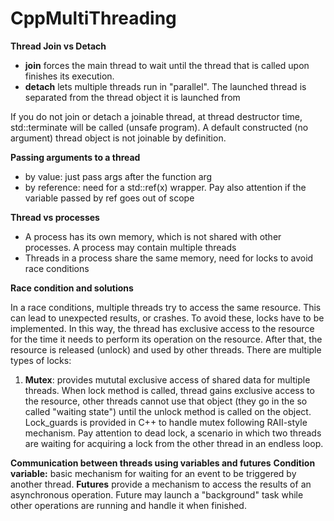 # **CppMultiThreading**
**Thread Join vs Detach**
- **join** forces the main thread to wait until the thread that is called upon finishes its execution.
- **detach** lets multiple threads run in "parallel". The launched thread is separated from the thread object it is launched from

If you do not join or detach a joinable thread, at thread destructor time, std::terminate will be called (unsafe program).
A default constructed (no argument) thread object is not joinable by definition.

**Passing arguments to a thread**
- by value: just pass args after the function arg
- by reference: need for a std::ref(x) wrapper. Pay also attention if the variable passed by ref goes out of scope

**Thread vs processes**
- A process has its own memory, which is not shared with other processes. A process may contain multiple threads
- Threads in a process share the same memory, need for locks to avoid race conditions

**Race condition and solutions**

In a race conditions, multiple threads try to access the same resource. This can lead to unexpected results, or crashes. To avoid these, locks have to be implemented. In this way, the thread has exclusive access to the resource for the time it needs to perform its operation on the resource. After that, the resource is released (unlock) and used by other threads. There are multiple types of locks:
1. **Mutex**: provides mututal exclusive access of shared data for multiple threads. When lock method is called, thread gains exclusive access to the resource, other threads cannot use that object (they go in the so called "waiting state") until the unlock method is called on the object. Lock_guards is provided in C++ to handle mutex following RAII-style mechanism. Pay attention to dead lock, a scenario in which two threads are waiting for acquiring a lock from the other thread in an endless loop.

**Communication between threads using variables and futures**
**Condition variable:** basic mechanism for waiting for an event to be triggered by another thread.
**Futures** provide a mechanism to access the results of an asynchronous operation. Future may launch a "background" task while other operations are running and handle it when finished.